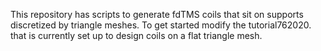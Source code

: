 This repository has scripts to generate fdTMS coils that sit on supports discretized by triangle meshes. To get started modify the tutorial762020. that is currently set up to design coils on a flat triangle mesh.
